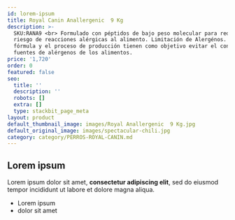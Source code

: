 ```yaml
---
id: lorem-ipsum
title: Royal Canin Anallergenic  9 Kg
description: >-
  SKU:RANA9 <br> Formulado con péptidos de bajo peso molecular para reducir el
  riesgo de reacciones alérgicas al alimento. Limitación de Alergénos. La
  fórmula y el proceso de producción tienen como objetivo evitar el contacto con
  fuentes de alérgenos de los alimentos.
price: '1,720'
order: 0
featured: false
seo:
  title: ''
  description: ''
  robots: []
  extra: []
  type: stackbit_page_meta
layout: product
default_thumbnail_image: images/Royal Anallergenic  9 Kg.jpg
default_original_image: images/spectacular-chili.jpg
category: category/PERROS-ROYAL-CANIN.md
---
```

## Lorem ipsum

Lorem ipsum dolor sit amet, **consectetur adipiscing elit**, sed do eiusmod tempor incididunt ut labore et dolore magna aliqua.

- Lorem ipsum
- dolor sit amet
